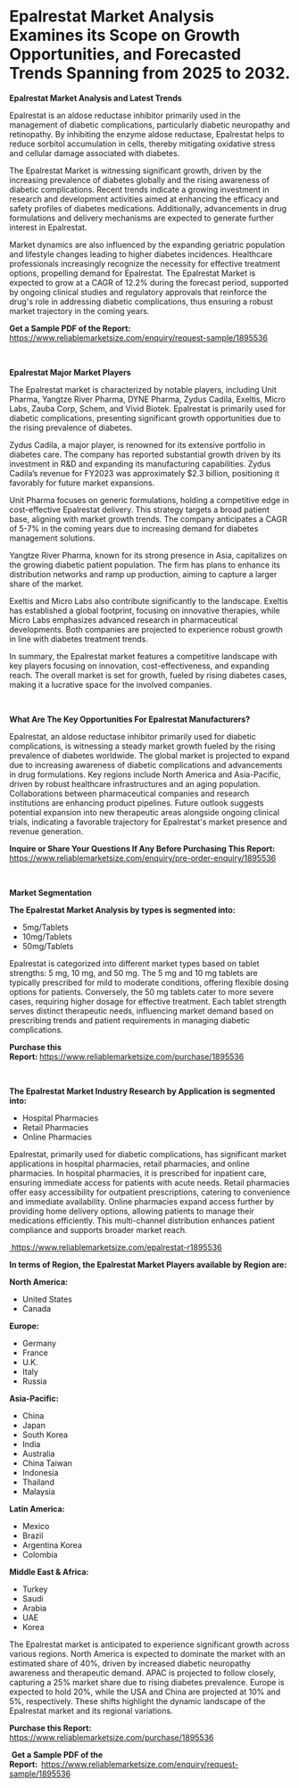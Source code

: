 <p><h1>Epalrestat Market Analysis Examines its Scope on Growth Opportunities, and Forecasted Trends Spanning from 2025 to 2032.</h1></p><p><strong>Epalrestat Market Analysis and Latest Trends</strong></p>
<p><p>Epalrestat is an aldose reductase inhibitor primarily used in the management of diabetic complications, particularly diabetic neuropathy and retinopathy. By inhibiting the enzyme aldose reductase, Epalrestat helps to reduce sorbitol accumulation in cells, thereby mitigating oxidative stress and cellular damage associated with diabetes. </p><p>The Epalrestat Market is witnessing significant growth, driven by the increasing prevalence of diabetes globally and the rising awareness of diabetic complications. Recent trends indicate a growing investment in research and development activities aimed at enhancing the efficacy and safety profiles of diabetes medications. Additionally, advancements in drug formulations and delivery mechanisms are expected to generate further interest in Epalrestat.</p><p>Market dynamics are also influenced by the expanding geriatric population and lifestyle changes leading to higher diabetes incidences. Healthcare professionals increasingly recognize the necessity for effective treatment options, propelling demand for Epalrestat. The Epalrestat Market is expected to grow at a CAGR of 12.2% during the forecast period, supported by ongoing clinical studies and regulatory approvals that reinforce the drug's role in addressing diabetic complications, thus ensuring a robust market trajectory in the coming years.</p></p>
<p><strong>Get a Sample PDF of the Report:&nbsp;</strong> <a href="https://www.reliablemarketsize.com/enquiry/request-sample/1895536?utm_campaign=3682&utm_medium=2&utm_source=Github&utm_content=ia&utm_term=19042025&utm_id=epalrestat">https://www.reliablemarketsize.com/enquiry/request-sample/1895536</a></p>
<p>&nbsp;</p>
<p><strong>Epalrestat Major Market Players</strong></p>
<p><p>The Epalrestat market is characterized by notable players, including Unit Pharma, Yangtze River Pharma, DYNE Pharma, Zydus Cadila, Exeltis, Micro Labs, Zauba Corp, Schem, and Vivid Biotek. Epalrestat is primarily used for diabetic complications, presenting significant growth opportunities due to the rising prevalence of diabetes.</p><p>Zydus Cadila, a major player, is renowned for its extensive portfolio in diabetes care. The company has reported substantial growth driven by its investment in R&D and expanding its manufacturing capabilities. Zydus Cadila’s revenue for FY2023 was approximately $2.3 billion, positioning it favorably for future market expansions.</p><p>Unit Pharma focuses on generic formulations, holding a competitive edge in cost-effective Epalrestat delivery. This strategy targets a broad patient base, aligning with market growth trends. The company anticipates a CAGR of 5-7% in the coming years due to increasing demand for diabetes management solutions.</p><p>Yangtze River Pharma, known for its strong presence in Asia, capitalizes on the growing diabetic patient population. The firm has plans to enhance its distribution networks and ramp up production, aiming to capture a larger share of the market.</p><p>Exeltis and Micro Labs also contribute significantly to the landscape. Exeltis has established a global footprint, focusing on innovative therapies, while Micro Labs emphasizes advanced research in pharmaceutical developments. Both companies are projected to experience robust growth in line with diabetes treatment trends.</p><p>In summary, the Epalrestat market features a competitive landscape with key players focusing on innovation, cost-effectiveness, and expanding reach. The overall market is set for growth, fueled by rising diabetes cases, making it a lucrative space for the involved companies.</p></p>
<p>&nbsp;</p>
<p><strong>What Are The Key Opportunities For Epalrestat Manufacturers?</strong></p>
<p><p>Epalrestat, an aldose reductase inhibitor primarily used for diabetic complications, is witnessing a steady market growth fueled by the rising prevalence of diabetes worldwide. The global market is projected to expand due to increasing awareness of diabetic complications and advancements in drug formulations. Key regions include North America and Asia-Pacific, driven by robust healthcare infrastructures and an aging population. Collaborations between pharmaceutical companies and research institutions are enhancing product pipelines. Future outlook suggests potential expansion into new therapeutic areas alongside ongoing clinical trials, indicating a favorable trajectory for Epalrestat's market presence and revenue generation.</p></p>
<p><strong>Inquire or Share Your Questions If Any Before Purchasing This Report:</strong> <a href="https://www.reliablemarketsize.com/enquiry/pre-order-enquiry/1895536?utm_campaign=3682&utm_medium=2&utm_source=Github&utm_content=ia&utm_term=19042025&utm_id=epalrestat">https://www.reliablemarketsize.com/enquiry/pre-order-enquiry/1895536</a></p>
<p>&nbsp;</p>
<p><strong>Market Segmentation</strong></p>
<p><strong>The Epalrestat Market Analysis by types is segmented into:</strong></p>
<p><ul><li>5mg/Tablets</li><li>10mg/Tablets</li><li>50mg/Tablets</li></ul></p>
<p><p>Epalrestat is categorized into different market types based on tablet strengths: 5 mg, 10 mg, and 50 mg. The 5 mg and 10 mg tablets are typically prescribed for mild to moderate conditions, offering flexible dosing options for patients. Conversely, the 50 mg tablets cater to more severe cases, requiring higher dosage for effective treatment. Each tablet strength serves distinct therapeutic needs, influencing market demand based on prescribing trends and patient requirements in managing diabetic complications.</p></p>
<p><strong>Purchase this Report:&nbsp;</strong><a href="https://www.reliablemarketsize.com/purchase/1895536?utm_campaign=3682&utm_medium=2&utm_source=Github&utm_content=ia&utm_term=19042025&utm_id=epalrestat">https://www.reliablemarketsize.com/purchase/1895536</a></p>
<p>&nbsp;</p>
<p><strong>The Epalrestat Market Industry Research by Application is segmented into:</strong></p>
<p><ul><li>Hospital Pharmacies</li><li>Retail Pharmacies</li><li>Online Pharmacies</li></ul></p>
<p><p>Epalrestat, primarily used for diabetic complications, has significant market applications in hospital pharmacies, retail pharmacies, and online pharmacies. In hospital pharmacies, it is prescribed for inpatient care, ensuring immediate access for patients with acute needs. Retail pharmacies offer easy accessibility for outpatient prescriptions, catering to convenience and immediate availability. Online pharmacies expand access further by providing home delivery options, allowing patients to manage their medications efficiently. This multi-channel distribution enhances patient compliance and supports broader market reach.</p></p>
<p><a href="https://www.reliablemarketsize.com/epalrestat-r1895536?utm_campaign=3682&utm_medium=2&utm_source=Github&utm_content=ia&utm_term=19042025&utm_id=epalrestat">&nbsp;https://www.reliablemarketsize.com/epalrestat-r1895536</a></p>
<p><strong>In terms of Region, the Epalrestat Market Players available by Region are:</strong></p>
<p>
    <p> <strong> North America: </strong>
        <ul>
            <li>United States</li>
            <li>Canada</li>
        </ul>
        </p> 
    <p> <strong> Europe: </strong>
        <ul>
            <li>Germany</li>
            <li>France</li>
            <li>U.K.</li>
            <li>Italy</li>
            <li>Russia</li>
        </ul>
        </p> 
    <p> <strong> Asia-Pacific: </strong>
        <ul>
            <li>China</li>
            <li>Japan</li>
            <li>South Korea</li>
            <li>India</li>
            <li>Australia</li>
            <li>China Taiwan</li>
            <li>Indonesia</li>
            <li>Thailand</li>
            <li>Malaysia</li>
        </ul>
        </p> 
    <p> <strong> Latin America: </strong>
        <ul>
            <li>Mexico</li>
            <li>Brazil</li>
            <li>Argentina Korea</li>
            <li>Colombia</li>
        </ul>
        </p> 
    <p> <strong> Middle East & Africa: </strong>
        <ul>
            <li>Turkey</li>
            <li>Saudi</li>
            <li>Arabia</li>
            <li>UAE</li>
            <li>Korea</li>
        </ul>
    </p>
    </p>
<p><p>The Epalrestat market is anticipated to experience significant growth across various regions. North America is expected to dominate the market with an estimated share of 40%, driven by increased diabetic neuropathy awareness and therapeutic demand. APAC is projected to follow closely, capturing a 25% market share due to rising diabetes prevalence. Europe is expected to hold 20%, while the USA and China are projected at 10% and 5%, respectively. These shifts highlight the dynamic landscape of the Epalrestat market and its regional variations.</p></p>
<p><strong>Purchase this Report: </strong><a href="https://www.reliablemarketsize.com/purchase/1895536?utm_campaign=3682&utm_medium=2&utm_source=Github&utm_content=ia&utm_term=19042025&utm_id=epalrestat">https://www.reliablemarketsize.com/purchase/1895536</a></p>
<p>&nbsp;<strong>Get a Sample PDF of the Report:&nbsp;&nbsp;</strong><a href="https://www.reliablemarketsize.com/enquiry/request-sample/1895536?utm_campaign=3682&utm_medium=2&utm_source=Github&utm_content=ia&utm_term=19042025&utm_id=epalrestat">https://www.reliablemarketsize.com/enquiry/request-sample/1895536</a></p>
<p><strong></strong></p>
<p><p></p><p></p><p></p></p>